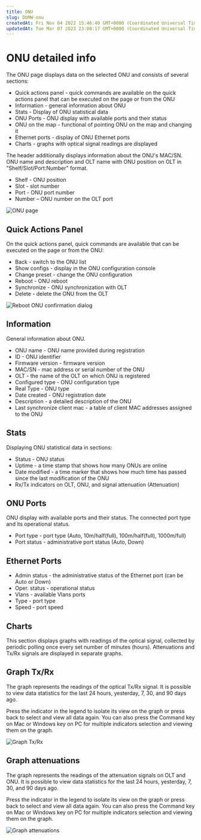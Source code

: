 ```yaml
---
title: ONU
slug: DbMW-onu
createdAt: Fri Nov 04 2022 15:46:40 GMT+0000 (Coordinated Universal Time)
updatedAt: Tue Mar 07 2023 23:08:17 GMT+0000 (Coordinated Universal Time)
---
```


# ONU detailed info

The ONU page displays data on the selected ONU and consists of several sections:

* Quick actions panel - quick commands are available on the quick actions panel that can be executed on the page or from the ONU
* Information - general information about ONU
* Stats - Display of ONU statistical data
* ONU Ports - ONU display with available ports and their status
* ONU on the map - functional of pointing ONU on the map and changing it
* Ethernet ports - display of ONU Ethernet ports
* Charts - graphs with optical signal readings are displayed

The header additionally displays information about the ONU's MAC/SN. ONU name and description and OLT name with ONU position on OLT in "Shelf/Slot/Port:Number" format.

* Shelf - ONU position
* Slot - slot number
* Port - ONU port number
* Number – ONU number on the OLT port

![ONU page](../.gitbook/assets/eGU5GENHX30KaO9WlwDXj\_image.png)

## Quick Actions Panel

On the quick actions panel, quick commands are available that can be executed on the page or from the ONU:

* Back - switch to the ONU list
* Show configs - display in the ONU configuration console
* Change preset - change the ONU configuration
* Reboot - ONU reboot
* Synchronize - ONU synchronization with OLT
* Delete - delete the ONU from the OLT

![Reboot ONU confirmation dialog](../.gitbook/assets/cb45fpvcPT-LOMVW1uqIR\_image.png)

## Information

General information about ONU.

* ONU name - ONU name provided during registration
* ID - ONU identifier
* Firmware version - firmware version
* MAC/SN - mac address or serial number of the ONU
* OLT - the name of the OLT on which ONU is registered
* Configured type - ONU configuration type
* Real Type - ONU type
* Date created - ONU registration date
* Description - a detailed description of the ONU
* Last synchronize client mac - a table of client MAC addresses assigned to the ONU

## Stats

Displaying ONU statistical data in sections:

* Status - ONU status
* Uptime - a time stamp that shows how many ONUs are online
* Date modified - a time marker that shows how much time has passed since the last modification of the ONU
* Rx/Tx indicators on OLT, ONU, and signal attenuation (Attenuation)

## ONU Ports

ONU display with available ports and their status. The connected port type and its operational status.

* Port type - port type (Auto, 10m/half(full), 100m/half(full), 1000m/full)
* Port status - administrative port status (Auto, Down)

## Ethernet Ports

* Admin status - the administrative status of the Ethernet port (can be Auto or Down)
* Oper. status - operational status
* Vlans - available Vlans ports
* Type - port type
* Speed - port speed

## Charts

This section displays graphs with readings of the optical signal, collected by periodic polling once every set number of minutes (hours). Attenuations and Tx/Rx signals are displayed in separate graphs.

## Graph Tx/Rx

The graph represents the readings of the optical Tx/Rx signal. It is possible to view data statistics for the last 24 hours, yesterday, 7, 30, and 90 days ago.

Press the indicator in the legend to isolate its view on the graph or press back to select and view all data again. You can also press the Command key on Mac or Windows key on PC for multiple indicators selection and viewing them on the graph.

![Graph Tx/Rx](../.gitbook/assets/zDdW\_wuvW2Pwz25QvTsjK\_image.png)

## Graph attenuations

The graph represents the readings of the attenuation signals on OLT and ONU. It is possible to view data statistics for the last 24 hours, yesterday, 7, 30, and 90 days ago.

Press the indicator in the legend to isolate its view on the graph or press back to select and view all data again. You can also press the Command key on Mac or Windows key on PC for multiple indicators selection and viewing them on the graph.

![Graph attenuations](../.gitbook/assets/ypjzai\_byXXxqvKCgqh\_X\_image.png)
